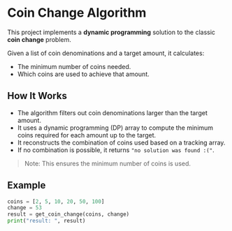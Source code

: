 # Coin Change Algorithm

This project implements a **dynamic programming** solution to the classic **coin change** problem.

Given a list of coin denominations and a target amount, it calculates:
- The minimum number of coins needed.
- Which coins are used to achieve that amount.

## How It Works

- The algorithm filters out coin denominations larger than the target amount.
- It uses a dynamic programming (DP) array to compute the minimum coins required for each amount up to the target.
- It reconstructs the combination of coins used based on a tracking array.
- If no combination is possible, it returns `"no solution was found :("`.

> Note: This ensures the minimum number of coins is used.

## Example

```python
coins = [2, 5, 10, 20, 50, 100]
change = 53
result = get_coin_change(coins, change)
print("result: ", result)
```